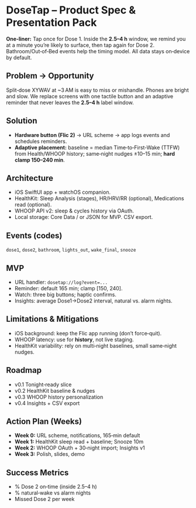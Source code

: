 # DoseTap – Product Spec & Presentation Pack

**One‑liner:** Tap once for Dose 1. Inside the **2.5–4 h** window, we remind you at a minute you’re likely to surface, then tap again for Dose 2. Bathroom/Out‑of‑Bed events help the timing model. All data stays on‑device by default.

## Problem → Opportunity
Split‑dose XYWAV at ~3 AM is easy to miss or mishandle. Phones are bright and slow. We replace screens with one tactile button and an adaptive reminder that never leaves the **2.5–4 h** label window.

## Solution
- **Hardware button (Flic 2)** → URL scheme → app logs events and schedules reminders.
- **Adaptive placement:** baseline = median Time‑to‑First‑Wake (TTFW) from Health/WHOOP history; same‑night nudges ±10–15 min; **hard clamp 150–240 min**.

## Architecture
- iOS SwiftUI app + watchOS companion.
- HealthKit: Sleep Analysis (stages), HR/HRV/RR (optional), Medications read (optional).
- WHOOP API v2: sleep & cycles history via OAuth.
- Local storage: Core Data / or JSON for MVP. CSV export.

## Events (codes)
`dose1`, `dose2`, `bathroom`, `lights_out`, `wake_final`, `snooze`

## MVP
- URL handler: `dosetap://log?event=...`
- Reminder: default 165 min; clamp [150, 240].
- Watch: three big buttons; haptic confirms.
- Insights: average Dose1→Dose2 interval, natural vs. alarm nights.

## Limitations & Mitigations
- iOS background: keep the Flic app running (don’t force‑quit).
- WHOOP latency: use for **history**, not live staging.
- HealthKit variability: rely on multi‑night baselines, small same‑night nudges.

## Roadmap
- v0.1 Tonight‑ready slice
- v0.2 HealthKit baseline & nudges
- v0.3 WHOOP history personalization
- v0.4 Insights + CSV export

## Action Plan (Weeks)
- **Week 0:** URL scheme, notifications, 165‑min default
- **Week 1:** HealthKit sleep read + baseline; Snooze 10m
- **Week 2:** WHOOP OAuth + 30‑night import; Insights v1
- **Week 3:** Polish, slides, demo

## Success Metrics
- % Dose 2 on‑time (inside 2.5–4 h)
- % natural‑wake vs alarm nights
- Missed Dose 2 per week
